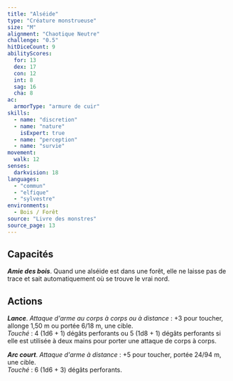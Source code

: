 ```yaml
---
title: "Alséide"
type: "Créature monstrueuse"
size: "M"
alignment: "Chaotique Neutre"
challenge: "0.5"
hitDiceCount: 9
abilityScores:
  for: 13
  dex: 17
  con: 12
  int: 8
  sag: 16
  cha: 8
ac: 
  armorType: "armure de cuir"
skills: 
  - name: "discretion"
  - name: "nature"
    isExpert: true
  - name: "perception"
  - name: "survie"
movement: 
  walk: 12
senses: 
  darkvision: 18
languages: 
  - "commun"
  - "elfique"
  - "sylvestre"
environments:
  - Bois / Forêt
source: "Livre des monstres"
source_page: 13
---
```

## Capacités
_**Amie des bois**_. Quand une alséide est dans une forêt, elle ne laisse pas de trace et sait automatiquement où se trouve le vrai nord.

## Actions
_**Lance**_. _Attaque d'arme au corps à corps ou à distance_ : +3 pour toucher, allonge 1,50 m ou portée 6/18 m, une cible.  
_Touché_ : 4 (1d6 + 1) dégâts perforants ou 5 (1d8 + 1) dégâts perforants si elle est utilisée à deux mains pour porter une attaque de corps à corps.

_**Arc court**_. _Attaque d'arme à distance_ : +5 pour toucher, portée 24/94 m, une cible.  
_Touché_ : 6 (1d6 + 3) dégâts perforants.
